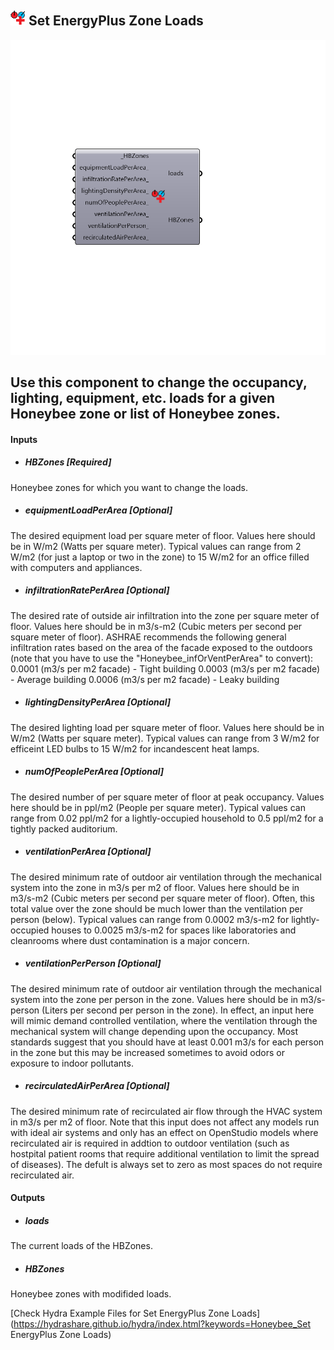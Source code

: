 ## ![](../../images/icons/Set_EnergyPlus_Zone_Loads.png) Set EnergyPlus Zone Loads

![](../../images/components/Set_EnergyPlus_Zone_Loads.png)

Use this component to change the occupancy, lighting, equipment, etc. loads for a given Honeybee zone or list of Honeybee zones.
 -
 

#### Inputs
* ##### HBZones [Required]
Honeybee zones for which you want to change the loads.
* ##### equipmentLoadPerArea [Optional]
The desired equipment load per square meter of floor.  Values here should be in W/m2 (Watts per square meter).  Typical values can range from 2 W/m2 (for just a laptop or two in the zone) to 15 W/m2 for an office filled with computers and appliances.
* ##### infiltrationRatePerArea [Optional]
The desired rate of outside air infiltration into the zone per square meter of floor.  Values here should be in m3/s-m2 (Cubic meters per second per square meter of floor).  ASHRAE recommends the following general infiltration rates based on the area of the facade exposed to the outdoors (note that you have to use the "Honeybee_infOrVentPerArea" to convert):
 0.0001 (m3/s per m2 facade) - Tight building
 0.0003 (m3/s per m2 facade) - Average building
 0.0006 (m3/s per m2 facade) - Leaky building
* ##### lightingDensityPerArea [Optional]
The desired lighting load per square meter of floor.  Values here should be in W/m2 (Watts per square meter).  Typical values can range from 3 W/m2 for efficeint LED bulbs to 15 W/m2 for incandescent heat lamps.
* ##### numOfPeoplePerArea [Optional]
The desired number of per square meter of floor at peak occupancy.  Values here should be in ppl/m2 (People per square meter).  Typical values can range from 0.02 ppl/m2 for a lightly-occupied household to 0.5 ppl/m2 for a tightly packed auditorium.
* ##### ventilationPerArea [Optional]
The desired minimum rate of outdoor air ventilation through the mechanical system into the zone in m3/s per m2 of floor.  Values here should be in m3/s-m2 (Cubic meters per second per square meter of floor).  Often, this total value over the zone should be much lower than the ventilation per person (below).  Typical values can range from 0.0002 m3/s-m2 for lightly-occupied houses to 0.0025 m3/s-m2 for spaces like laboratories and cleanrooms where dust contamination is a major concern.
* ##### ventilationPerPerson [Optional]
The desired minimum rate of outdoor air ventilation through the mechanical system into the zone per person in the zone.  Values here should be in m3/s-person (Liters per second per person in the zone). In effect, an input here will mimic demand controlled ventilation, where the ventilation through the mechanical system will change depending upon the occupancy. Most standards suggest that you should have at least 0.001 m3/s for each person in the zone but this may be increased sometimes to avoid odors or exposure to indoor pollutants.
* ##### recirculatedAirPerArea [Optional]
The desired minimum rate of recirculated air flow through the HVAC system in m3/s per m2 of floor.  Note that this input does not affect any models run with ideal air systems and only has an effect on OpenStudio models where recirculated air is required in addtion to outdoor ventilation (such as hostpital patient rooms that require additional ventilation to limit the spread of diseases).  The defult is always set to zero as most spaces do not require recirculated air.

#### Outputs
* ##### loads
The current loads of the HBZones.
* ##### HBZones
Honeybee zones with modifided loads.


[Check Hydra Example Files for Set EnergyPlus Zone Loads](https://hydrashare.github.io/hydra/index.html?keywords=Honeybee_Set EnergyPlus Zone Loads)